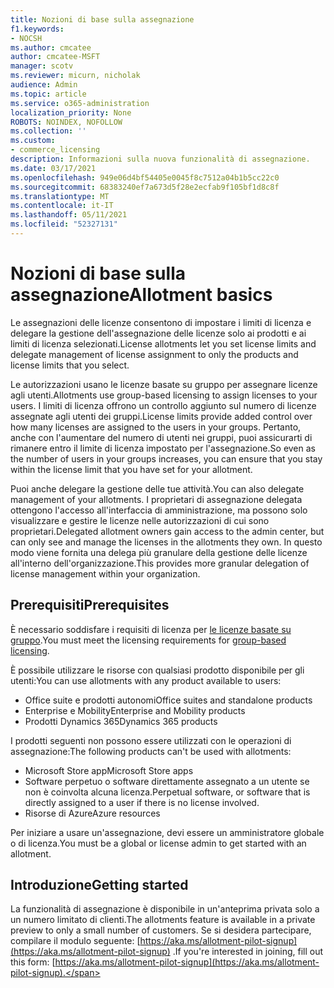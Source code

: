 ```yaml
---
title: Nozioni di base sulla assegnazione
f1.keywords:
- NOCSH
ms.author: cmcatee
author: cmcatee-MSFT
manager: scotv
ms.reviewer: micurn, nicholak
audience: Admin
ms.topic: article
ms.service: o365-administration
localization_priority: None
ROBOTS: NOINDEX, NOFOLLOW
ms.collection: ''
ms.custom:
- commerce_licensing
description: Informazioni sulla nuova funzionalità di assegnazione.
ms.date: 03/17/2021
ms.openlocfilehash: 949e06d4bf54405e0045f8c7512a04b1b5cc22c0
ms.sourcegitcommit: 68383240ef7a673d5f28e2ecfab9f105bf1d8c8f
ms.translationtype: MT
ms.contentlocale: it-IT
ms.lasthandoff: 05/11/2021
ms.locfileid: "52327131"
---
```

# <a name="allotment-basics"></a><span data-ttu-id="3dcda-103">Nozioni di base sulla assegnazione</span><span class="sxs-lookup"><span data-stu-id="3dcda-103">Allotment basics</span></span>

<span data-ttu-id="3dcda-104">Le assegnazioni delle licenze consentono di impostare i limiti di licenza e delegare la gestione dell'assegnazione delle licenze solo ai prodotti e ai limiti di licenza selezionati.</span><span class="sxs-lookup"><span data-stu-id="3dcda-104">License allotments let you set license limits and delegate management of license assignment to only the products and license limits that you select.</span></span>

<span data-ttu-id="3dcda-105">Le autorizzazioni usano le licenze basate su gruppo per assegnare licenze agli utenti.</span><span class="sxs-lookup"><span data-stu-id="3dcda-105">Allotments use group-based licensing to assign licenses to your users.</span></span> <span data-ttu-id="3dcda-106">I limiti di licenza offrono un controllo aggiunto sul numero di licenze assegnate agli utenti dei gruppi.</span><span class="sxs-lookup"><span data-stu-id="3dcda-106">License limits provide added control over how many licenses are assigned to the users in your groups.</span></span> <span data-ttu-id="3dcda-107">Pertanto, anche con l'aumentare del numero di utenti nei gruppi, puoi assicurarti di rimanere entro il limite di licenza impostato per l'assegnazione.</span><span class="sxs-lookup"><span data-stu-id="3dcda-107">So even as the number of users in your groups increases, you can ensure that you stay within the license limit that you have set for your allotment.</span></span>

<span data-ttu-id="3dcda-108">Puoi anche delegare la gestione delle tue attività.</span><span class="sxs-lookup"><span data-stu-id="3dcda-108">You can also delegate management of your allotments.</span></span> <span data-ttu-id="3dcda-109">I proprietari di assegnazione delegata ottengono l'accesso all'interfaccia di amministrazione, ma possono solo visualizzare e gestire le licenze nelle autorizzazioni di cui sono proprietari.</span><span class="sxs-lookup"><span data-stu-id="3dcda-109">Delegated allotment owners gain access to the admin center, but can only see and manage the licenses in the allotments they own.</span></span> <span data-ttu-id="3dcda-110">In questo modo viene fornita una delega più granulare della gestione delle licenze all'interno dell'organizzazione.</span><span class="sxs-lookup"><span data-stu-id="3dcda-110">This provides more granular delegation of license management within your organization.</span></span>

## <a name="prerequisites"></a><span data-ttu-id="3dcda-111">Prerequisiti</span><span class="sxs-lookup"><span data-stu-id="3dcda-111">Prerequisites</span></span>

<span data-ttu-id="3dcda-112">È necessario soddisfare i requisiti di licenza per [le licenze basate su gruppo](/azure/active-directory/fundamentals/active-directory-licensing-whatis-azure-portal#licensing-requirements).</span><span class="sxs-lookup"><span data-stu-id="3dcda-112">You must meet the licensing requirements for [group-based licensing](/azure/active-directory/fundamentals/active-directory-licensing-whatis-azure-portal#licensing-requirements).</span></span>

<span data-ttu-id="3dcda-113">È possibile utilizzare le risorse con qualsiasi prodotto disponibile per gli utenti:</span><span class="sxs-lookup"><span data-stu-id="3dcda-113">You can use allotments with any product available to users:</span></span>

- <span data-ttu-id="3dcda-114">Office suite e prodotti autonomi</span><span class="sxs-lookup"><span data-stu-id="3dcda-114">Office suites and standalone products</span></span>
- <span data-ttu-id="3dcda-115">Enterprise e Mobility</span><span class="sxs-lookup"><span data-stu-id="3dcda-115">Enterprise and Mobility products</span></span>
- <span data-ttu-id="3dcda-116">Prodotti Dynamics 365</span><span class="sxs-lookup"><span data-stu-id="3dcda-116">Dynamics 365 products</span></span>

<span data-ttu-id="3dcda-117">I prodotti seguenti non possono essere utilizzati con le operazioni di assegnazione:</span><span class="sxs-lookup"><span data-stu-id="3dcda-117">The following products can't be used with allotments:</span></span>

- <span data-ttu-id="3dcda-118">Microsoft Store app</span><span class="sxs-lookup"><span data-stu-id="3dcda-118">Microsoft Store apps</span></span>
- <span data-ttu-id="3dcda-119">Software perpetuo o software direttamente assegnato a un utente se non è coinvolta alcuna licenza.</span><span class="sxs-lookup"><span data-stu-id="3dcda-119">Perpetual software, or software that is directly assigned to a user if there is no license involved.</span></span>
- <span data-ttu-id="3dcda-120">Risorse di Azure</span><span class="sxs-lookup"><span data-stu-id="3dcda-120">Azure resources</span></span>

<span data-ttu-id="3dcda-121">Per iniziare a usare un'assegnazione, devi essere un amministratore globale o di licenza.</span><span class="sxs-lookup"><span data-stu-id="3dcda-121">You must be a global or license admin to get started with an allotment.</span></span>

## <a name="getting-started"></a><span data-ttu-id="3dcda-122">Introduzione</span><span class="sxs-lookup"><span data-stu-id="3dcda-122">Getting started</span></span>

<span data-ttu-id="3dcda-123">La funzionalità di assegnazione è disponibile in un'anteprima privata solo a un numero limitato di clienti.</span><span class="sxs-lookup"><span data-stu-id="3dcda-123">The allotments feature is available in a private preview to only a small number of customers.</span></span> <span data-ttu-id="3dcda-124">Se si desidera partecipare, compilare il modulo seguente: [https://aka.ms/allotment-pilot-signup](https://aka.ms/allotment-pilot-signup) .</span><span class="sxs-lookup"><span data-stu-id="3dcda-124">If you're interested in joining, fill out this form: [https://aka.ms/allotment-pilot-signup](https://aka.ms/allotment-pilot-signup).</span></span>